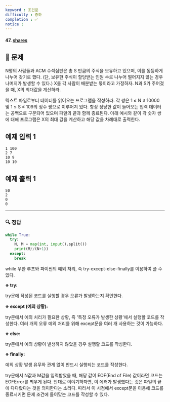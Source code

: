 ```yaml
---
keyword : 조건문
difficulty : 중하
completion : ✅
notice : 
---
```


#### 47. [shares](https://www.acmicpc.net/problem/3733)

## 📝 문제

N명의 사람들과 ACM 수석심판은 총 S 만큼의 주식을 보유하고 있으며, 이를 동등하게 나누어 갖기로 했다. (단, 보유한 주식이 할당받는 인원 수로 나누어 떨어지지 않는 경우 나머지가 발생할 수 있다.) X를 각 사람이 배분받는 몫이라고 가정하자. N과 S가 주어졌을 때, X의 최대값을 계산하라.

텍스트 파일로부터 데이터를 읽어오는 프로그램을 작성하라. 각 쌍은 1 ≤ N ≤ 10000 및 1 ≤ S ≤ 109의 정수 쌍으로 이루어져 있다. 항상 정당한 값이 들어오는 입력 데이터는 공백으로 구분되어 있으며 파일의 끝과 함께 종료된다. 아래 예시와 같이 각 숫자 쌍에 대해 프로그램은 X의 최대 값을 계산하고 해당 값을 차례대로 출력한다.

## 예제 입력 1

```
1 100
2 7
10 9
10 10

```

## 예제 출력 1

```
50
2
0
0
```

---

### 🔍 정답

```python
while True:
  try:
    N, M = map(int, input().split())
    print(M//(N+1))
  except:
    break

```

while 무한 루프와 파이썬의 예외 처리, 즉 try-except-else-finally를 이용하여 풀 수 있다.

**※ try:**

try문에 작성된 코드를 실행할 경우 오류가 발생하는지 확인한다.

**※ except (예외 상황):**

try문에서 예외 처리가 필요한 상황, 즉 '특정 오류가 발생한 상황'에서 실행할 코드를 작성한다. 여러 개의 오류 예외 처리를 위해 except문을 여러 개 사용하는 것이 가능하다.

**※ else:**

try문에서 예외 상황이 발생하지 않았을 경우 실행할 코드를 작성한다.

**※ finally:**

예외 상황 발생 유무와 관계 없이 반드시 실행되는 코드를 작성한다.

try문에서 N값과 M값을 입력받았을 때, 해당 값이 EOF(End of File) 값이라면 코드는 EOFError를 띄우게 된다. 반대로 이야기하자면, 이 에러가 발생했다는 것은 파일의 끝에 다다랐다는 것을 의미한다는 소리다. 따라서 이 시점에서 except문을 이용해 코드를 종료시키면 문제 조건에 들어맞는 코드를 작성할 수 있다.